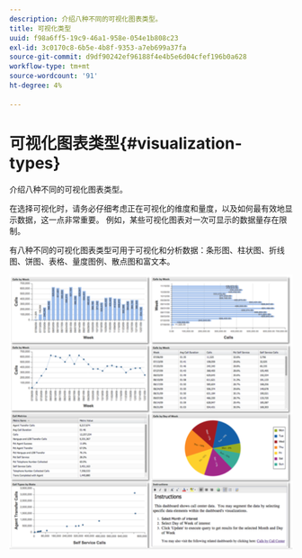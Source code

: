 ```yaml
---
description: 介绍八种不同的可视化图表类型。
title: 可视化类型
uuid: f98a6ff5-19c9-46a1-958e-054e1b808c23
exl-id: 3c0170c8-6b5e-4b8f-9353-a7eb699a37fa
source-git-commit: d9df90242ef96188f4e4b5e6d04cfef196b0a628
workflow-type: tm+mt
source-wordcount: '91'
ht-degree: 4%

---
```


# 可视化图表类型{#visualization-types}

介绍八种不同的可视化图表类型。

在选择可视化时，请务必仔细考虑正在可视化的维度和量度，以及如何最有效地显示数据，这一点非常重要。 例如，某些可视化图表对一次可显示的数据量存在限制。

有八种不同的可视化图表类型可用于可视化和分析数据：条形图、柱状图、折线图、饼图、表格、量度图例、散点图和富文本。

![](assets/visualization_types.png)
